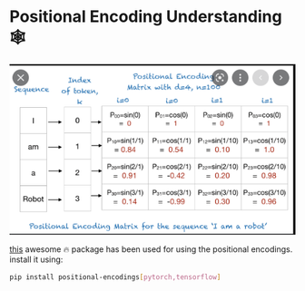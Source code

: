 

# Positional Encoding Understanding 🕸

![](img.png)

[this](https://github.com/TalhaUsuf/multidim-positional-encoding.git) awesome 🔥 package has been
used for using the positional encodings.
install it using:

```bash
pip install positional-encodings[pytorch,tensorflow]
```

